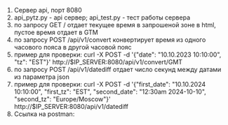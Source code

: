 1. Сервер api, порт 8080
2. api_pytz.py - api сервер; api_test.py - тест работы сервера
3. по запросу GET / отдает текущее время в запрошеной зоне в html, пустое время отдает в GTM
4. по запросу POST /api/v1/convert конвертирует время из одного часового пояса в другой часовой пояс
5. пример для проверки: curl -X POST -d '{"date": "10.10.2023 10:10:00", "tz": "EST"}' http://$IP_SERVER:8080/api/v1/convert/GMT
6. по запросу POST /api/v1/datediff отдает число секунд между датами из параметра json
7. пример для проверки: curl -X POST -d '{"first_date": "10.10.2024 10:10:00", "first_tz": "EST", "second_date": "12:30am 2024-10-10", "second_tz": "Europe/Moscow"}' http://$IP_SERVER:8080/api/v1/datediff
8. Ссылка на postman: 
